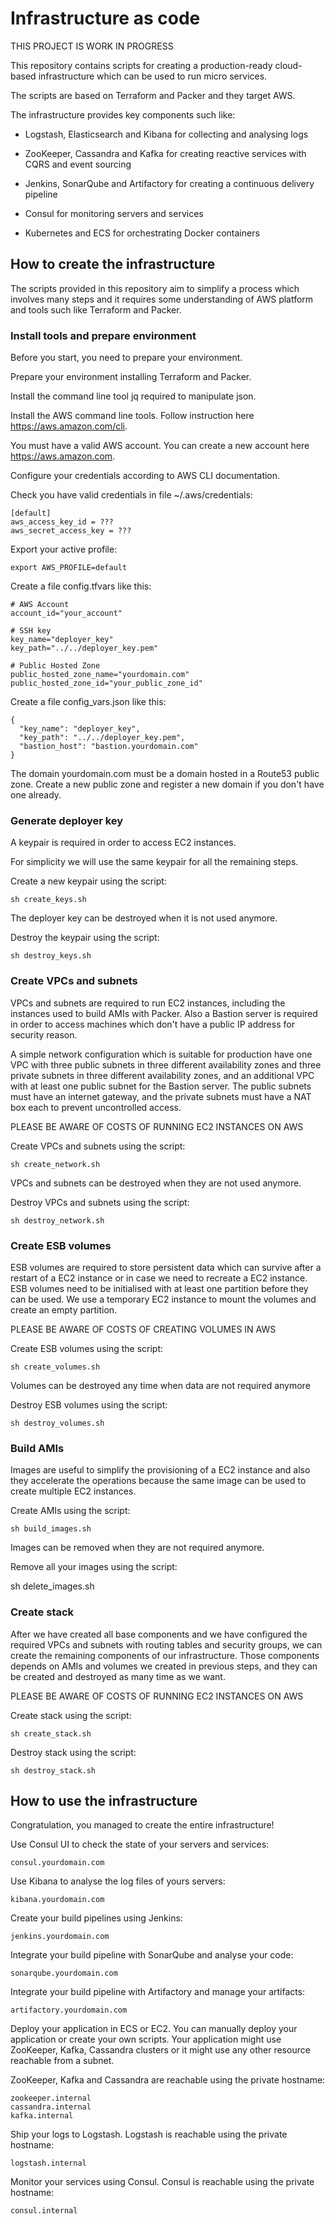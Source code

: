 # Infrastructure as code

THIS PROJECT IS WORK IN PROGRESS

This repository contains scripts for creating a production-ready
cloud-based infrastructure which can be used to run micro services.

The scripts are based on Terraform and Packer and they target AWS.

The infrastructure provides key components such like:

- Logstash, Elasticsearch and Kibana for collecting and analysing logs

- ZooKeeper, Cassandra and Kafka for creating reactive services with CQRS and event sourcing

- Jenkins, SonarQube and Artifactory for creating a continuous delivery pipeline

- Consul for monitoring servers and services

- Kubernetes and ECS for orchestrating Docker containers

## How to create the infrastructure

The scripts provided in this repository aim to simplify a process which involves
many steps and it requires some understanding of AWS platform and tools such
like Terraform and Packer.

### Install tools and prepare environment

Before you start, you need to prepare your environment.

Prepare your environment installing Terraform and Packer.

Install the command line tool jq required to manipulate json.

Install the AWS command line tools. Follow instruction here https://aws.amazon.com/cli.

You must have a valid AWS account. You can create a new account here https://aws.amazon.com.

Configure your credentials according to AWS CLI documentation.

Check you have valid credentials in file ~/.aws/credentials:

    [default]
    aws_access_key_id = ???
    aws_secret_access_key = ???

Export your active profile:

    export AWS_PROFILE=default

Create a file config.tfvars like this:

    # AWS Account
    account_id="your_account"

    # SSH key
    key_name="deployer_key"
    key_path="../../deployer_key.pem"

    # Public Hosted Zone
    public_hosted_zone_name="yourdomain.com"
    public_hosted_zone_id="your_public_zone_id"

Create a file config_vars.json like this:

    {
      "key_name": "deployer_key",
      "key_path": "../../deployer_key.pem",
      "bastion_host": "bastion.yourdomain.com"
    }

The domain yourdomain.com must be a domain hosted in a Route53 public zone.
Create a new public zone and register a new domain if you don't have one already.

### Generate deployer key

A keypair is required in order to access EC2 instances.

For simplicity we will use the same keypair for all the remaining steps.

Create a new keypair using the script:

    sh create_keys.sh

The deployer key can be destroyed when it is not used anymore.

Destroy the keypair using the script:

    sh destroy_keys.sh

### Create VPCs and subnets

VPCs and subnets are required to run EC2 instances, including the instances
used to build AMIs with Packer. Also a Bastion server is required in order to
access machines which don't have a public IP address for security reason.

A simple network configuration which is suitable for production have
one VPC with three public subnets in three different availability zones
and three private subnets in three different availability zones, and an
additional VPC with at least one public subnet for the Bastion server.
The public subnets must have an internet gateway, and the private subnets
must have a NAT box each to prevent uncontrolled access.

PLEASE BE AWARE OF COSTS OF RUNNING EC2 INSTANCES ON AWS

Create VPCs and subnets using the script:

    sh create_network.sh

VPCs and subnets can be destroyed when they are not used anymore.

Destroy VPCs and subnets using the script:

    sh destroy_network.sh

### Create ESB volumes

ESB volumes are required to store persistent data which can survive after
a restart of a EC2 instance or in case we need to recreate a EC2 instance.
ESB volumes need to be initialised with at least one partition before
they can be used. We use a temporary EC2 instance to mount the volumes
and create an empty partition.

PLEASE BE AWARE OF COSTS OF CREATING VOLUMES IN AWS

Create ESB volumes using the script:

    sh create_volumes.sh

Volumes can be destroyed any time when data are not required anymore

Destroy ESB volumes using the script:

    sh destroy_volumes.sh

### Build AMIs

Images are useful to simplify the provisioning of a EC2 instance and
also they accelerate the operations because the same image can be used
to create multiple EC2 instances.

Create AMIs using the script:

    sh build_images.sh

Images can be removed when they are not required anymore.

Remove all your images using the script:

  sh delete_images.sh

### Create stack

After we have created all base components and we have configured
the required VPCs and subnets with routing tables and security groups,
we can create the remaining components of our infrastructure.
Those components depends on AMIs and volumes we created in previous steps,
and they can be created and destroyed as many time as we want.

PLEASE BE AWARE OF COSTS OF RUNNING EC2 INSTANCES ON AWS

Create stack using the script:

    sh create_stack.sh

Destroy stack using the script:

    sh destroy_stack.sh

## How to use the infrastructure

Congratulation, you managed to create the entire infrastructure!

Use Consul UI to check the state of your servers and services:

    consul.yourdomain.com

Use Kibana to analyse the log files of yours servers:

    kibana.yourdomain.com

Create your build pipelines using Jenkins:

    jenkins.yourdomain.com

Integrate your build pipeline with SonarQube and analyse your code:

    sonarqube.yourdomain.com

Integrate your build pipeline with Artifactory and manage your artifacts:

    artifactory.yourdomain.com

Deploy your application in ECS or EC2. You can manually deploy your application or create your own scripts.
Your application might use ZooKeeper, Kafka, Cassandra clusters or it might use any other resource reachable
from a subnet.

ZooKeeper, Kafka and Cassandra are reachable using the private hostname:

    zookeeper.internal
    cassandra.internal
    kafka.internal

Ship your logs to Logstash. Logstash is reachable using the private hostname:

    logstash.internal

Monitor your services using Consul. Consul is reachable using the private hostname:

    consul.internal
